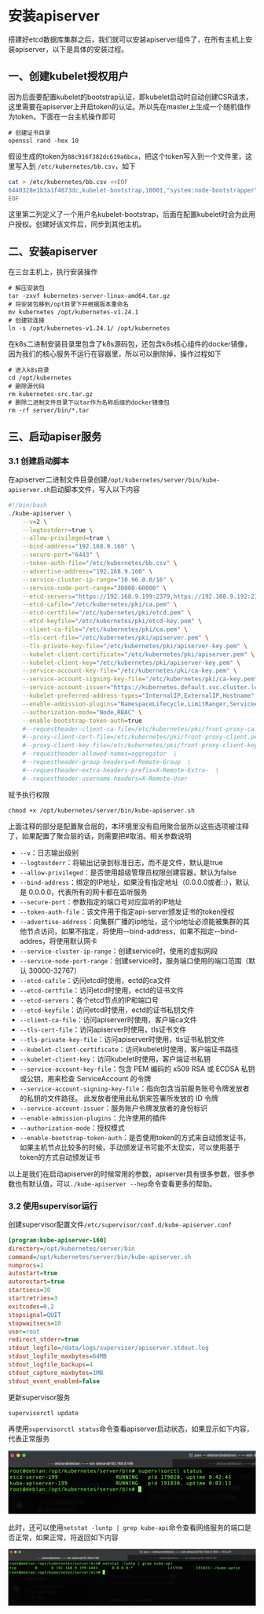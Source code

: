# 安装apiserver

搭建好etcd数据库集群之后，我们就可以安装apiserver组件了，在所有主机上安装apiserver，以下是具体的安装过程。

## 一、创建kubelet授权用户

因为后面要配置kubelet的bootstrap认证，即kubelet启动时自动创建CSR请求，这里需要在apiserver上开启token的认证。所以先在master上生成一个随机值作为token。下面在一台主机操作即可

```shell
# 创建证书目录
openssl rand -hex 10
```

假设生成的token为`88c916f382dc619a6bca`，把这个token写入到一个文件里，这里写入到 `/etc/kubernetes/bb.csv`，如下

```bash
cat > /etc/kubernetes/bb.csv <<EOF
6440328e1b3a1f4873dc,kubelet-bootstrap,10001,"system:node-bootstrapper"
EOF
```

这里第二列定义了一个用户名kubelet-bootstrap，后面在配置kubelet时会为此用户授权。创建好该文件后，同步到其他主机。

## 二、安装apiserver

在三台主机上，执行安装操作

```shell
# 解压安装包
tar -zxvf kubernetes-server-linux-amd64.tar.gz
# 将安装包移到/opt目录下并根据版本重命名
mv kubernetes /opt/kubernetes-v1.24.1
# 创建软连接
ln -s /opt/kubernetes-v1.24.1/ /opt/kubernetes
```

在k8s二进制安装目录里包含了k8s源码包，还包含k8s核心组件的docker镜像，因为我们的核心服务不运行在容器里，所以可以删除掉，操作过程如下

```shell
# 进入k8s目录
cd /opt/kubernetes
# 删除源代码
rm kubernetes-src.tar.gz
# 删除二进制文件目录下以tar作为名称后缀的docker镜像包
rm -rf server/bin/*.tar
```

## 三、启动apiser服务

### 3.1 创建启动脚本

在apiserver二进制文件目录创建`/opt/kubernetes/server/bin/kube-apiserver.sh`启动脚本文件，写入以下内容

```bash
#!/bin/bash
./kube-apiserver \
    --v=2 \
    --logtostderr=true \
    --allow-privileged=true \
    --bind-address="192.168.9.160" \
    --secure-port="6443" \
    --token-auth-file="/etc/kubernetes/bb.csv" \
    --advertise-address="192.168.9.160" \
    --service-cluster-ip-range="10.96.0.0/16" \
    --service-node-port-range="30000-60000" \
    --etcd-servers="https://192.168.9.199:2379,https://192.168.9.192:2379,https://192.168.9.160:2379" \
    --etcd-cafile="/etc/kubernetes/pki/ca.pem" \
    --etcd-certfile="/etc/kubernetes/pki/etcd.pem" \
    --etcd-keyfile="/etc/kubernetes/pki/etcd-key.pem" \
    --client-ca-file="/etc/kubernetes/pki/ca.pem" \
    --tls-cert-file="/etc/kubernetes/pki/apiserver.pem" \
    --tls-private-key-file="/etc/kubernetes/pki/apiserver-key.pem" \
    --kubelet-client-certificate="/etc/kubernetes/pki/apiserver.pem" \
    --kubelet-client-key="/etc/kubernetes/pki/apiserver-key.pem" \
    --service-account-key-file="/etc/kubernetes/pki/ca-key.pem" \
    --service-account-signing-key-file="/etc/kubernetes/pki/ca-key.pem" \
    --service-account-issuer="https://kubernetes.default.svc.cluster.local" \
    --kubelet-preferred-address-types="InternalIP,ExternalIP,Hostname" \
    --enable-admission-plugins="NamespaceLifecycle,LimitRanger,ServiceAccount,DefaultStorageClass,DefaultTolerationSeconds,NodeRestriction,ResourceQuota" \
    --authorization-mode="Node,RBAC" \
    --enable-bootstrap-token-auth=true
    #--requestheader-client-ca-file=/etc/kubernetes/pki/front-proxy-ca.pem  \
    #--proxy-client-cert-file=/etc/kubernetes/pki/front-proxy-client.pem  \
    #--proxy-client-key-file=/etc/kubernetes/pki/front-proxy-client-key.pem  \
    #--requestheader-allowed-names=aggregator  \
    #--requestheader-group-headers=X-Remote-Group  \
    #--requestheader-extra-headers-prefix=X-Remote-Extra-  \
    #--requestheader-username-headers=X-Remote-User
```

赋予执行权限

```shell
chmod +x /opt/kubernetes/server/bin/kube-apiserver.sh
```

上面注释的部分是配置聚合层的，本环境里没有启用聚合层所以这些选项被注释了，如果配置了聚合层的话，则需要把#取消。相关参数说明

- `--v`：日志输出级别
- `--logtostderr`：将输出记录到标准日志，而不是文件，默认是true
- `--allow-privileged`：是否使用超级管理员权限创建容器，默认为false
- `--bind-address`：绑定的IP地址，如果没有指定地址（0.0.0.0或者::），默认是 0.0.0.0，代表所有的网卡都在监听服务
- `--secure-port`：参数指定的端口号对应监听的IP地址
- `--token-auth-file`：该文件用于指定api-server颁发证书的token授权
- `--advertise-address`：向集群广播的ip地址，这个ip地址必须能被集群的其他节点访问，如果不指定，将使用--bind-address，如果不指定--bind-addres，将使用默认网卡
- `--service-cluster-ip-range`：创建service时，使用的虚拟网段
- `--service-node-port-range`：创建service时，服务端口使用的端口范围（默认 30000-32767）
- `--etcd-cafile`：访问etcd时使用，ectd的ca文件
- `--etcd-certfile`：访问etcd时使用，ectd的证书文件
- `--etcd-servers`：各个etcd节点的IP和端口号
- `--etcd-keyfile`：访问etcd时使用，ectd的证书私钥文件
- `--client-ca-file`：访问apiserver时使用，客户端ca文件
- `--tls-cert-file`：访问apiserver时使用，tls证书文件
- `--tls-private-key-file`：访问apiserver时使用，tls证书私钥文件
- `--kubelet-client-certificate`：访问kubelet时使用，客户端证书路径
- `--kubelet-client-key`：访问kubelet时使用，客户端证书私钥
- `--service-account-key-file`：包含 PEM 编码的 x509 RSA 或 ECDSA 私钥或公钥，用来检查 ServiceAccount 的令牌
- `--service-account-signing-key-file`：指向包含当前服务账号令牌发放者的私钥的文件路径。 此发放者使用此私钥来签署所发放的 ID 令牌
- `--service-account-issuer`：服务账户令牌发放者的身份标识
- `--enable-admission-plugins`：允许使用的插件
- `--authorization-mode`：授权模式
- `--enable-bootstrap-token-auth`：是否使用token的方式来自动颁发证书，如果主机节点比较多的时候，手动颁发证书可能不太现实，可以使用基于token的方式自动颁发证书

以上是我们在启动apiserver的时候常用的参数，apiserver具有很多参数，很多参数也有默认值，可以`./kube-apiserver --hep`命令查看更多的帮助。

### 3.2 使用supervisor运行

创建supervisor配置文件`/etc/supervisor/conf.d/kube-apiserver.conf`

```ini
[program:kube-apiserver-160]
directory=/opt/kubernetes/server/bin
command=/opt/kubernetes/server/bin/kube-apiserver.sh
numprocs=1
autostart=true
autorestart=true
startsecs=30
startretries=3
exitcodes=0,2
stopsignal=QUIT
stopwaitsecs=10
user=root
redirect_stderr=true
stdout_logfile=/data/logs/supervisor/apiserver.stdout.log
stdout_logfile_maxbytes=64MB
stdout_logfile_backups=4
stdout_capture_maxbytes=1MB
stdout_event_enabled=false
```

更新supervisor服务

```shell
supervisorctl update
```

再使用`supervisorctl status`命令查看apiserver启动状态，如果显示如下内容，代表正常服务

![20220917122956](./img/06-01.png)

此时，还可以使用`netstat -luntp | grep kube-api`命令查看网络服务的端口是否正常，如果正常，将返回如下内容

![20220917123050](./img/06-02.png)

